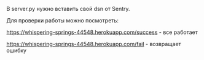 В server.py нужно вставить свой dsn от Sentry.

Для проверки работы можно посмотреть:

https://whispering-springs-44548.herokuapp.com/success - все работает

https://whispering-springs-44548.herokuapp.com/fail - возвращает ошибку
